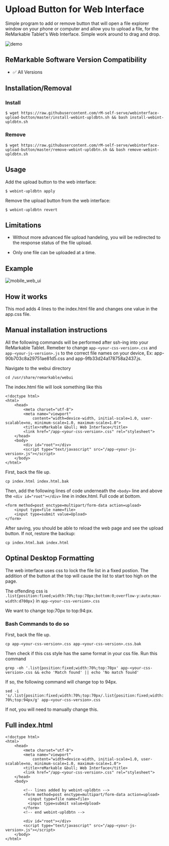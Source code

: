 # Upload Button for Web Interface
Simple program to add or remove button that will open a file explorer window on your phone or computer and allow you to upload a file, for the ReMarkable Tablet's Web Interface. Simple work around to drag and drop. 

![demo](https://github.com/rM-self-serve/webinterface-upload-button/assets/122753594/7e3f1852-eacd-4e58-afa0-5dea92448178)

## ReMarkable Software Version Compatibility

- ✅ All Versions

## Installation/Removal

### Install

```$ wget https://raw.githubusercontent.com/rM-self-serve/webinterface-upload-button/master/install-webint-upldbtn.sh && bash install-webint-upldbtn.sh```

### Remove

```$ wget https://raw.githubusercontent.com/rM-self-serve/webinterface-upload-button/master/remove-webint-upldbtn.sh && bash remove-webint-upldbtn.sh```

## Usage

Add the upload button to the web interface:

`$ webint-upldbtn apply`

Remove the upload button from the web interface:

`$ webint-upldbtn revert`

## Limitations

- Without more advanced file upload handeling, you will be redirected to the response status of the file upload.

- Only one file can be uploaded at a time.

## Example

![mobile_web_ui](https://github.com/rM-self-serve/webinterface-wifi/assets/122753594/981f3367-653e-40db-b389-703a046a4362)

## How it works

This mod adds 4 lines to the index.html file and changes one value in the app.css file.


## Manual installation instructions

All the following commands will be performed after ssh-ing into your ReMarkable Tablet. Remeber to change `app-<your-css-version>.css` and `app-<your-js-version>.js` to the correct file names on your device, Ex: app-90b703c8a29751ae81d5.css and app-9fb33d24a178758a2437.js.

Navigate to the webui directory

`cd /usr/share/remarkable/webui`

The index.html file will look something like this

```
<!doctype html>
<html>
    <head>
        <meta charset="utf-8">
        <meta name="viewport"
            content="width=device-width, initial-scale=1.0, user-scalable=no, minimum-scale=1.0, maximum-scale=1.0">
        <title>reMarkable &bull; Web Interface</title>
        <link href="/app-<your-css-version>.css" rel="stylesheet">
    </head>
    <body>
        <div id="root"></div>
        <script type="text/javascript" src="/app-<your-js-version>.js"></script>
    </body>
</html>
```

First, back the file up. 

`cp index.html index.html.bak`


Then, add the following lines of code underneath the `<body>` line and above the `<div id="root"></div>` line in index.html. Full code at bottom.

```
<form method=post enctype=multipart/form-data action=upload>
    <input type=file name=file>
    <input type=submit value=Upload>
</form>
```

After saving, you should be able to reload the web page and see the upload button. If not, restore the backup:

`cp index.html.bak index.html`


## Optinal Desktop Formatting

The web interface uses css to lock the file list in a fixed postion. The addition of the button at the top will cause the list to start too high on the page. 

The offending css is `.list{position:fixed;width:70%;top:70px;bottom:0;overflow-y:auto;max-width:d700px}` in `app-<your-css-version>.css`

We want to change top:70px to top:94:px.

### Bash Commands to do so

First, back the file up. 

`cp app-<your-css-version>.css app-<your-css-version>.css.bak`

Then check if this css style has the same format in your css file. Run this command

`grep -oh '.list{position:fixed;width:70%;top:70px' app-<your-css-version>.css && echo 'Match found' || echo 'No match found'`

If so, the following command will change top to 94px.

`sed -i 's/.list{position:fixed;width:70%;top:70px/.list{position:fixed;width:70%;top:94px/g' app-<your-css-version>.css`

If not, you will need to manually change this.


## Full index.html 

```
<!doctype html>
<html>
    <head>
        <meta charset="utf-8">
        <meta name="viewport"
            content="width=device-width, initial-scale=1.0, user-scalable=no, minimum-scale=1.0, maximum-scale=1.0">
        <title>reMarkable &bull; Web Interface</title>
        <link href="/app-<your-css-version>.css" rel="stylesheet">
    </head>
    <body>

		<!-- lines added by webint-upldbtn -->
		<form method=post enctype=multipart/form-data action=upload>
		  <input type=file name=file>
		  <input type=submit value=Upload>
		</form>
		<!-- end webint-upldbtn -->

        <div id="root"></div>
        <script type="text/javascript" src="/app-<your-js-version>.js"></script>
    </body>
</html>
```